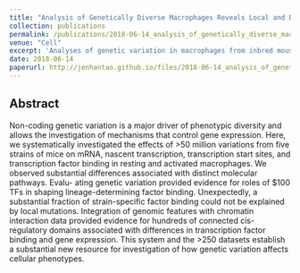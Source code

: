 ```yaml
---
title: "Analysis of Genetically Diverse Macrophages Reveals Local and Domain-wide Mechanisms that Control Transcription Factor Binding and Function"
collection: publications
permalink: /publications/2018-06-14_analysis_of_genetically_diverse_macrophages_reveals_local_and_domain-wide_mechanisms_that_control_transcription_factor_binding_and_function.pdf
venue: "Cell"
excerpt: 'Analyses of genetic variation in macrophages from inbred mouse strains reveal how a complex network of transcription factors influence cis- regulatory elements to impact differentiation and responses to environmental change.'
date: 2018-06-14
paperurl: http://jenhantao.github.io/files/2018-06-14_analysis_of_genetically_diverse_macrophages_reveals_local_and_domain-wide_mechanisms_that_control_transcription_factor_binding_and_function
---
```


## Abstract
Non-coding genetic variation is a major driver of phenotypic diversity and allows the investigation of mechanisms that control gene expression. Here, we systematically investigated the effects of >50 million variations from five strains of mice on mRNA, nascent transcription, transcription start sites, and transcription factor binding in resting and activated macrophages. We observed substantial differences associated with distinct molecular pathways. Evalu- ating genetic variation provided evidence for roles of $100 TFs in shaping lineage-determining factor binding. Unexpectedly, a substantial fraction of strain-specific factor binding could not be explained by local mutations. Integration of genomic features with chromatin interaction data provided evidence for hundreds of connected cis-regulatory domains associated with differences in transcription factor binding and gene expression. This system and the >250 datasets establish a substantial new resource for investigation of how genetic variation affects cellular phenotypes.
